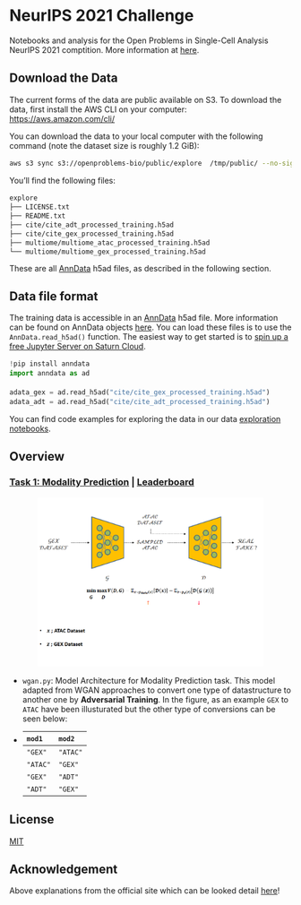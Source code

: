 # NeurIPS 2021 Challenge

Notebooks and analysis for the Open Problems in Single-Cell Analysis NeurIPS 2021 comptition. More information at [here](https://openproblems.bio/neurips).

## Download the Data

The current forms of the data are public available on S3. To download the data, first install the AWS CLI on your computer: https://aws.amazon.com/cli/

You can download the data to your local computer with the following command (note the dataset size is roughly 1.2 GiB):

```bash
aws s3 sync s3://openproblems-bio/public/explore  /tmp/public/ --no-sign-request
```
You’ll find the following files:
```
explore
├── LICENSE.txt
├── README.txt
├── cite/cite_adt_processed_training.h5ad
├── cite/cite_gex_processed_training.h5ad
├── multiome/multiome_atac_processed_training.h5ad
└── multiome/multiome_gex_processed_training.h5ad
```
These are all [AnnData](https://anndata.readthedocs.io/en/latest/) h5ad files, as described in the following section.

## Data file format

The training data is accessible in an [AnnData](https://anndata.readthedocs.io/en/latest/) h5ad file. More information can be found on AnnData objects [here](https://openproblems.bio/neurips_docs/submission/quickstart/). You can load these files is to use the ```AnnData.read_h5ad()``` function. The easiest way to get started is to [spin up a free Jupyter Server on Saturn Cloud](https://openproblems.bio/neurips_docs/about/explore/).

```python
!pip install anndata
import anndata as ad

adata_gex = ad.read_h5ad("cite/cite_gex_processed_training.h5ad")
adata_adt = ad.read_h5ad("cite/cite_adt_processed_training.h5ad")
```
You can find code examples for exploring the data in our data [exploration notebooks](notebooks/).

## Overview

### [Task 1: Modality Prediction](https://openproblems.bio/neurips_docs/about_tasks/task1_modality_prediction/) | [Leaderboard](https://eval.ai/web/challenges/challenge-page/1111/leaderboard/2856)

<p align="center"><img width="80%" src="https://github.com/asarigun/NeurIPS2021-Challenge/blob/main/docs/wgan.png"></p>

* ```wgan.py```: Model Architecture for Modality Prediction task. This model adapted from WGAN approaches to convert one type of datastructure to another one by **Adversarial Training**. In the figure, as an example ```GEX``` to ```ATAC``` have been illusturated but the other type of conversions can be seen below:

* <table><thead><tr><th><code>mod1</code></th><th><code>mod2</code></th></tr></thead><tbody><tr><td><code>"GEX"</code></td><td><code>"ATAC"</code></td></tr><tr><td><code>"ATAC"</code></td><td><code>"GEX"</code></td></tr><tr><td><code>"GEX"</code></td><td><code>"ADT"</code></td></tr><tr><td><code>"ADT"</code></td><td><code>"GEX"</code></td></tr></tbody></table>



## License

[MIT](LICENSE)

## Acknowledgement

Above explanations from the official site which  can be looked detail [here](https://openproblems.bio/neurips_docs/data/dataset/)!




